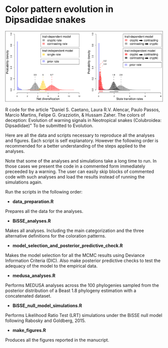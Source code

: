 Color pattern evolution in Dipsadidae snakes
=========================

![alt text](parameter_estimates.png)

R code for the article "Daniel S. Caetano, Laura R.V. Alencar, Paulo Passos, Marcio Martins, Felipe G. Grazziotin, & Hussam Zaher. The colors of deception: Evolution of warning signals in Neotropical snakes (Colubroidea: Dipsadidae)" To be submitted to Evolution.

Here are all the data and scripts necessary to reproduce all the analyses and figures. Each script is self explanatory. However the following order is recommended for a better understanding of the steps applied to the analyses.

Note that some of the analyses and simulations take a long time to run. In those cases we present the code in a commented form immediately preceeded by a warning. The user can easily skip blocks of commented code with such analyses and load the results instead of running the simulations again.

Run the scripts in the following order:

 - **data_preparation.R**
 
 Prepares all the data for the analyses.
 - **BiSSE_analyses.R**
 
 Makes all analyses. Including the main categorization and the three alternative definitions for the coloration patterns.
 
 - **model_selection_and_posterior_predictive_check.R**
 
 Makes the model selection for all the MCMC results using Deviance Information Criteria (DIC). Also make posterior predictive checks to test the adequacy of the model to the empirical data.
 
 - **medusa_analyses.R**
 
 Performs MEDUSA analyses across the 100 phylogenies sampled from the posterior distribution of a Beast 1.8 phylogeny estimation with a concatenated dataset.
 
 - **BiSSE_null_model_simulations.R**
 
 Performs Likelihood Ratio Test (LRT) simulations under the BiSSE null model following Rabosky and Goldberg, 2015.
 - **make_figures.R**
 
 Produces all the figures reported in the manucript.
